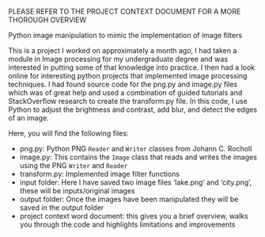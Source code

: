 PLEASE REFER TO THE PROJECT CONTEXT DOCUMENT FOR A MORE THOROUGH OVERVIEW

Python image manipulation to mimic the implementation of image filters

This is a project I worked on approximately a month ago, I had taken a module in Image processing for my undergraduate degree and was interested in putting some of that knowledge into practice. I then had a look online for interesting python projects that implemented image processing techniques. I had found source code for the png.py and image.py files which was of great help and used a combination of guided tutorials and StackOverflow research to create the transform.py file. In this
code, I use Python to adjust the brightness and contrast, add blur, and detect
the edges of an image.

Here, you will find the following files:

- png.py: Python PNG `Reader` and `Writer` classes from Johann C. Rocholl
- image.py: This contains the `Image` class that reads and writes the images using the PNG `Writer` and `Reader`
- transform.py: Implemented image filter functions
- input folder: Here I have saved two image files ‘lake.png’ and ‘city.png’, these will be inputs/original images 
- output folder: Once the images have been manipulated they will be saved in the output folder
- project context word document: this gives you a brief overview, walks you through the code and highlights limitations and improvements



